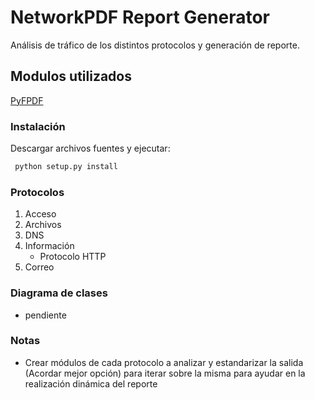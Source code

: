 # NetworkPDF Report Generator
Análisis de tráfico de los distintos protocolos y generación de reporte.

## Modulos utilizados

[PyFPDF](https://pyfpdf.readthedocs.io/en/latest/Tutorial/index.html)

### Instalación
Descargar archivos fuentes y ejecutar:
```bash
 python setup.py install
```

### Protocolos
1. Acceso
1. Archivos
1. DNS
1. Información
	* Protocolo HTTP
1. Correo

### Diagrama de clases
* pendiente

### Notas
* Crear módulos de cada protocolo a analizar y estandarizar la salida (Acordar mejor opción)
para iterar sobre la misma para ayudar en la realización dinámica del reporte

